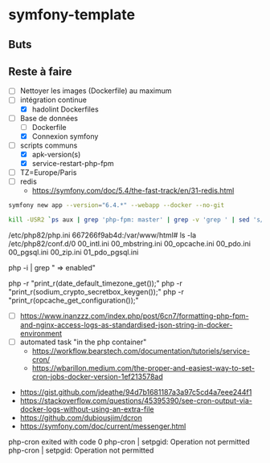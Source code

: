 # symfony-template

## Buts

## Reste à faire

- [ ] Nettoyer les images (Dockerfile) au maximum
- [ ] intégration continue
  - [x] hadolint Dockerfiles
- [ ] Base de données
  - [ ] Dockerfile
  - [x] Connexion symfony
- [ ] scripts communs
  - [x] apk-version(s)
  - [x] service-restart-php-fpm
- [ ] TZ=Europe/Paris
- [ ] redis
    - https://symfony.com/doc/5.4/the-fast-track/en/31-redis.html

```bash
symfony new app --version="6.4.*" --webapp --docker --no-git
```

```bash
kill -USR2 `ps aux | grep 'php-fpm: master' | grep -v 'grep ' | sed 's/^\s\+\([0-9]\+\)\s.*$/\1/g'`
```

/etc/php82/php.ini
667266f9ab4d:/var/www/html# ls -la /etc/php82/conf.d/0
00_intl.ini       00_mbstring.ini   00_opcache.ini    00_pdo.ini        00_pgsql.ini      00_zip.ini        01_pdo_pgsql.ini  

php -i | grep " => enabled"

php -r "print_r(date_default_timezone_get());"
php -r "print_r(sodium_crypto_secretbox_keygen());"
php -r "print_r(opcache_get_configuration());"

- [ ] https://www.inanzzz.com/index.php/post/6cn7/formatting-php-fpm-and-nginx-access-logs-as-standardised-json-string-in-docker-environment
- [ ] automated task "in the php container"
  - https://workflow.bearstech.com/documentation/tutoriels/service-cron/
  - https://wbarillon.medium.com/the-proper-and-easiest-way-to-set-cron-jobs-docker-version-1ef213578ad
- https://gist.github.com/jdeathe/94d7b1681187a3a97c5cd4a7eee244f1
- https://stackoverflow.com/questions/45395390/see-cron-output-via-docker-logs-without-using-an-extra-file
- https://github.com/dubiousjim/dcron
- https://symfony.com/doc/current/messenger.html

php-cron exited with code 0
php-cron    | setpgid: Operation not permitted
php-cron    | setpgid: Operation not permitted
